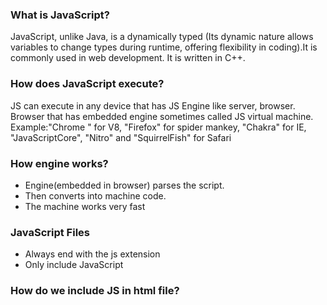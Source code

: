 ### What is JavaScript?
JavaScript, unlike Java, is a dynamically typed (Its dynamic nature allows variables to change types during runtime, offering flexibility in coding).It is commonly used in web development. It is written in C++.

### How does JavaScript execute?
JS can execute in any device that has JS Engine like server, browser. Browser that has embedded engine sometimes called JS virtual machine. Example:"Chrome " for V8, "Firefox" for spider mankey, "Chakra" for IE, "JavaScriptCore", "Nitro" and "SquirrelFish" for Safari

### How engine works?
- Engine(embedded in browser) parses the script.
- Then converts into machine code.
- The machine works very fast

### JavaScript Files
- Always end with the js extension
- Only include JavaScript

### How do we include JS in html file?
